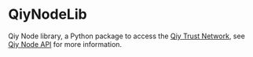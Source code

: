 # QiyNodeLib

Qiy Node library, a Python package to access the [Qiy Trust Network](https://github.com/qiyfoundation/Qiy-Scheme/blob/topic/qiy-node-interface/High-Level%20Architectural%20Overview.md), see [Qiy Node API](https://qiy.api.digital-me.nl) for more information.

